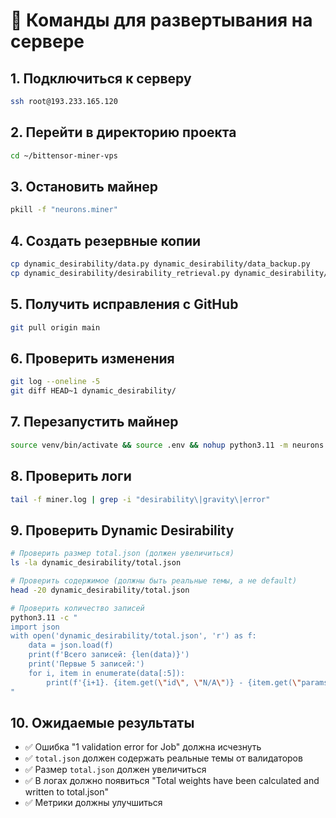 # 🚀 Команды для развертывания на сервере

## 1. Подключиться к серверу
```bash
ssh root@193.233.165.120
```

## 2. Перейти в директорию проекта
```bash
cd ~/bittensor-miner-vps
```

## 3. Остановить майнер
```bash
pkill -f "neurons.miner"
```

## 4. Создать резервные копии
```bash
cp dynamic_desirability/data.py dynamic_desirability/data_backup.py
cp dynamic_desirability/desirability_retrieval.py dynamic_desirability/desirability_retrieval_backup.py
```

## 5. Получить исправления с GitHub
```bash
git pull origin main
```

## 6. Проверить изменения
```bash
git log --oneline -5
git diff HEAD~1 dynamic_desirability/
```

## 7. Перезапустить майнер
```bash
source venv/bin/activate && source .env && nohup python3.11 -m neurons.miner --neuron.scraping_config_file ./scraping_config_gravity.json --vpermit_rao_limit 1000 --gravity --neuron.axon_host 0.0.0.0 --logging.trace > miner.log 2>&1 &
```

## 8. Проверить логи
```bash
tail -f miner.log | grep -i "desirability\|gravity\|error"
```

## 9. Проверить Dynamic Desirability
```bash
# Проверить размер total.json (должен увеличиться)
ls -la dynamic_desirability/total.json

# Проверить содержимое (должны быть реальные темы, а не default)
head -20 dynamic_desirability/total.json

# Проверить количество записей
python3.11 -c "
import json
with open('dynamic_desirability/total.json', 'r') as f:
    data = json.load(f)
    print(f'Всего записей: {len(data)}')
    print('Первые 5 записей:')
    for i, item in enumerate(data[:5]):
        print(f'{i+1}. {item.get(\"id\", \"N/A\")} - {item.get(\"params\", {}).get(\"label\", \"N/A\")}')
"
```

## 10. Ожидаемые результаты
- ✅ Ошибка "1 validation error for Job" должна исчезнуть
- ✅ `total.json` должен содержать реальные темы от валидаторов
- ✅ Размер `total.json` должен увеличиться
- ✅ В логах должно появиться "Total weights have been calculated and written to total.json"
- ✅ Метрики должны улучшиться
